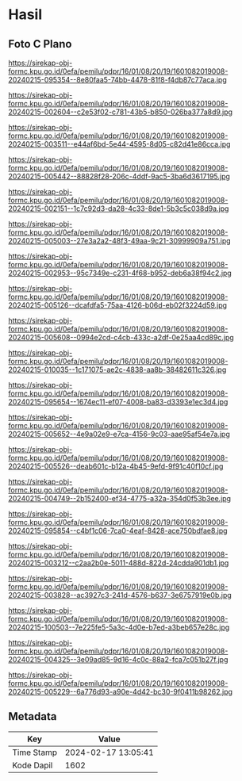 # Hasil

## Foto C Plano

https://sirekap-obj-formc.kpu.go.id/0efa/pemilu/pdpr/16/01/08/20/19/1601082019008-20240215-095354--8e80faa5-74bb-4478-81f8-f4db87c77aca.jpg

https://sirekap-obj-formc.kpu.go.id/0efa/pemilu/pdpr/16/01/08/20/19/1601082019008-20240215-002604--c2e53f02-c781-43b5-b850-026ba377a8d9.jpg

https://sirekap-obj-formc.kpu.go.id/0efa/pemilu/pdpr/16/01/08/20/19/1601082019008-20240215-003511--e44af6bd-5e44-4595-8d05-c82d41e86cca.jpg

https://sirekap-obj-formc.kpu.go.id/0efa/pemilu/pdpr/16/01/08/20/19/1601082019008-20240215-005442--88828f28-206c-4ddf-9ac5-3ba6d3617195.jpg

https://sirekap-obj-formc.kpu.go.id/0efa/pemilu/pdpr/16/01/08/20/19/1601082019008-20240215-002151--1c7c92d3-da28-4c33-8de1-5b3c5c038d9a.jpg

https://sirekap-obj-formc.kpu.go.id/0efa/pemilu/pdpr/16/01/08/20/19/1601082019008-20240215-005003--27e3a2a2-48f3-49aa-9c21-30999909a751.jpg

https://sirekap-obj-formc.kpu.go.id/0efa/pemilu/pdpr/16/01/08/20/19/1601082019008-20240215-002953--95c7349e-c231-4f68-b952-deb6a38f94c2.jpg

https://sirekap-obj-formc.kpu.go.id/0efa/pemilu/pdpr/16/01/08/20/19/1601082019008-20240215-005126--dcafdfa5-75aa-4126-b06d-eb02f3224d59.jpg

https://sirekap-obj-formc.kpu.go.id/0efa/pemilu/pdpr/16/01/08/20/19/1601082019008-20240215-005608--0994e2cd-c4cb-433c-a2df-0e25aa4cd89c.jpg

https://sirekap-obj-formc.kpu.go.id/0efa/pemilu/pdpr/16/01/08/20/19/1601082019008-20240215-010035--1c171075-ae2c-4838-aa8b-38482611c326.jpg

https://sirekap-obj-formc.kpu.go.id/0efa/pemilu/pdpr/16/01/08/20/19/1601082019008-20240215-095654--1674ec11-ef07-4008-ba83-d3393e1ec3d4.jpg

https://sirekap-obj-formc.kpu.go.id/0efa/pemilu/pdpr/16/01/08/20/19/1601082019008-20240215-005652--4e9a02e9-e7ca-4156-9c03-aae95af54e7a.jpg

https://sirekap-obj-formc.kpu.go.id/0efa/pemilu/pdpr/16/01/08/20/19/1601082019008-20240215-005526--deab601c-b12a-4b45-9efd-9f91c40f10cf.jpg

https://sirekap-obj-formc.kpu.go.id/0efa/pemilu/pdpr/16/01/08/20/19/1601082019008-20240215-004749--2b152400-ef34-4775-a32a-354d0f53b3ee.jpg

https://sirekap-obj-formc.kpu.go.id/0efa/pemilu/pdpr/16/01/08/20/19/1601082019008-20240215-095854--c4bf1c06-7ca0-4eaf-8428-ace750bdfae8.jpg

https://sirekap-obj-formc.kpu.go.id/0efa/pemilu/pdpr/16/01/08/20/19/1601082019008-20240215-003212--c2aa2b0e-5011-488d-822d-24cdda901db1.jpg

https://sirekap-obj-formc.kpu.go.id/0efa/pemilu/pdpr/16/01/08/20/19/1601082019008-20240215-003828--ac3927c3-241d-4576-b637-3e6757919e0b.jpg

https://sirekap-obj-formc.kpu.go.id/0efa/pemilu/pdpr/16/01/08/20/19/1601082019008-20240215-100503--7e225fe5-5a3c-4d0e-b7ed-a3beb657e28c.jpg

https://sirekap-obj-formc.kpu.go.id/0efa/pemilu/pdpr/16/01/08/20/19/1601082019008-20240215-004325--3e09ad85-9d16-4c0c-88a2-fca7c051b27f.jpg

https://sirekap-obj-formc.kpu.go.id/0efa/pemilu/pdpr/16/01/08/20/19/1601082019008-20240215-005229--6a776d93-a90e-4d42-bc30-9f0411b98262.jpg


## Metadata

| Key        | Value               |
| ---------- | ------------------- |
| Time Stamp | 2024-02-17 13:05:41 |
| Kode Dapil | 1602                |



